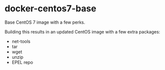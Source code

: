 docker-centos7-base
===================

Base CentOS 7 image with a few perks.

Building this results in an updated CentOS image with
a few extra packages:

* net-tools
* tar
* wget
* unzip
* EPEL repo

